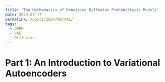 ```yaml
---
title: 'The Mathematics of Denoising Diffusion Probabilistic Models'
date: 2024-09-17
permalink: /posts/2024/09/VAE/
tags:
  - DDPM 
  - VAE
  - Diffusion
---
```


Part 1: An Introduction to Variational Autoencoders
======


